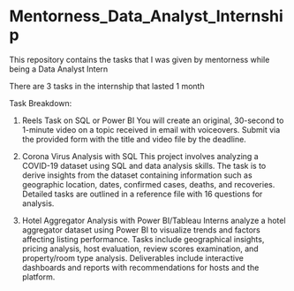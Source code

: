 # Mentorness_Data_Analyst_Internship
This repository contains the tasks that I was given by mentorness while being a Data Analyst Intern


There are 3 tasks in the internship that lasted 1 month 

Task Breakdown:

1. Reels Task on SQL or Power BI
You will create an original, 30-second to 1-minute video on a topic received in email with voiceovers. Submit
via the provided form with the title and video file by the deadline.

2. Corona Virus Analysis with SQL
This project involves analyzing a COVID-19 dataset using SQL and data analysis skills. The task is to derive
insights from the dataset containing information such as geographic location, dates, confirmed cases,
deaths, and recoveries. Detailed tasks are outlined in a reference file with 16 questions for analysis.

3. Hotel Aggregator Analysis with Power BI/Tableau
Interns analyze a hotel aggregator dataset using Power BI to visualize trends and factors affecting listing
performance. Tasks include geographical insights, pricing analysis, host evaluation, review scores
examination, and property/room type analysis. Deliverables include interactive dashboards and reports
with recommendations for hosts and the platform.

